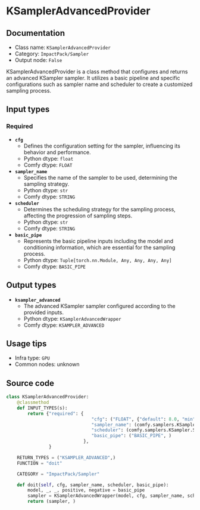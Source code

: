 # KSamplerAdvancedProvider
## Documentation
- Class name: `KSamplerAdvancedProvider`
- Category: `ImpactPack/Sampler`
- Output node: `False`

KSamplerAdvancedProvider is a class method that configures and returns an advanced KSampler sampler. It utilizes a basic pipeline and specific configurations such as sampler name and scheduler to create a customized sampling process.
## Input types
### Required
- **`cfg`**
    - Defines the configuration setting for the sampler, influencing its behavior and performance.
    - Python dtype: `float`
    - Comfy dtype: `FLOAT`
- **`sampler_name`**
    - Specifies the name of the sampler to be used, determining the sampling strategy.
    - Python dtype: `str`
    - Comfy dtype: `STRING`
- **`scheduler`**
    - Determines the scheduling strategy for the sampling process, affecting the progression of sampling steps.
    - Python dtype: `str`
    - Comfy dtype: `STRING`
- **`basic_pipe`**
    - Represents the basic pipeline inputs including the model and conditioning information, which are essential for the sampling process.
    - Python dtype: `Tuple[torch.nn.Module, Any, Any, Any, Any]`
    - Comfy dtype: `BASIC_PIPE`
## Output types
- **`ksampler_advanced`**
    - The advanced KSampler sampler configured according to the provided inputs.
    - Python dtype: `KSamplerAdvancedWrapper`
    - Comfy dtype: `KSAMPLER_ADVANCED`
## Usage tips
- Infra type: `GPU`
- Common nodes: unknown


## Source code
```python
class KSamplerAdvancedProvider:
    @classmethod
    def INPUT_TYPES(s):
        return {"required": {
                                "cfg": ("FLOAT", {"default": 8.0, "min": 0.0, "max": 100.0}),
                                "sampler_name": (comfy.samplers.KSampler.SAMPLERS, ),
                                "scheduler": (comfy.samplers.KSampler.SCHEDULERS, ),
                                "basic_pipe": ("BASIC_PIPE", )
                             },
                }

    RETURN_TYPES = ("KSAMPLER_ADVANCED",)
    FUNCTION = "doit"

    CATEGORY = "ImpactPack/Sampler"

    def doit(self, cfg, sampler_name, scheduler, basic_pipe):
        model, _, _, positive, negative = basic_pipe
        sampler = KSamplerAdvancedWrapper(model, cfg, sampler_name, scheduler, positive, negative)
        return (sampler, )

```
